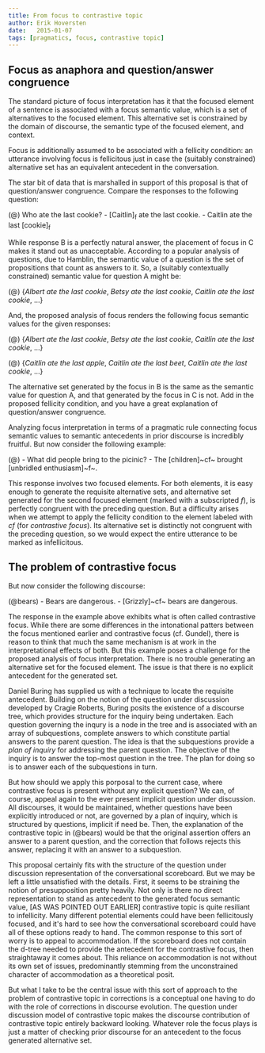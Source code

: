 ```yaml
---
title: From focus to contrastive topic
author: Erik Hoversten
date:   2015-01-07
tags: [pragmatics, focus, contrastive topic]
---
```


## Focus as anaphora and question/answer congruence ##

The standard picture of focus interpretation has it that the focused element of a sentence is associated with a focus semantic value, which is a set of alternatives to the focused element.  This alternative set is constrained by the domain of discourse, the semantic type of the focused element, and context.

Focus is additionally assumed to be associated with a fellicity condition: an utterance involving focus is fellicitous just in case the (suitably constrained) alternative set has an equivalent antecedent in the conversation.

The star bit of data that is marshalled in support of this proposal is that of question/answer congruence. Compare the responses to the following question:

(@) Who ate the last cookie?
	- [Caitlin]<sub>f</sub> ate the last cookie.
	- Caitlin ate the last [cookie]<sub>f</sub>

While response B is a perfectly natural answer, the placement of focus in C makes it stand out as unacceptable.  According to a popular analysis of questions, due to Hamblin, the semantic value of a question is the set of propositions that count as answers to it. So, a (suitably contextually constrained) semantic value for question A might be:

(@) {_Albert ate the last cookie_, _Betsy ate the last cookie_, _Caitlin ate the last cookie_, ...}

And, the proposed analysis of focus renders the following focus semantic values for the given responses:

(@) {_Albert ate the last cookie_, _Betsy ate the last cookie_, _Caitlin ate the last cookie_, ...}

(@) {_Caitlin ate the last apple_, _Caitlin ate the last beet_, _Caitlin ate the last cookie_, ...}

The alternative set generated by the focus in B is the same as the semantic value for question A, and that generated by the focus in C is not.  Add in the proposed fellicity condition, and you have a great explanation of question/answer congruence.

Analyzing focus interpretation in terms of a pragmatic rule connecting focus semantic values to semantic antecedents in prior discourse is incredibly fruitful. But now consider the following example:

(@) - What did people bring to the picinic?
    - The [children]~cf~ brought [unbridled enthusiasm]~f~.

This response involves two focused elements. For both elements, it is easy enough to generate the requisite alternative sets, and alternative set generated for the second focused element (marked with a subscripted *f*), is perfectly congruent with the preceding question. But a difficulty arises when we attempt to apply the fellicity condition to the element labeled with *cf* (for *contrastive focus*). Its alternative set is distinctly not congruent with the preceding question, so we would expect the entire utterance to be marked as infellicitous.

## The problem of contrastive focus ##

But now consider the following discourse:

(@bears) - Bears are dangerous.
	 - [Grizzly]~cf~ bears are dangerous.
	
The response in the example above exhibits what is often called contrastive focus.  While there are some differences in the intonational patters between the focus mentioned earlier and contrastive focus (cf. Gundel), there is reason to think that much the same mechanism is at work in the interpretational effects of both.  But this example poses a challenge for the proposed analysis of focus interpretation.  There is no trouble generating an alternative set for the focused element.  The issue is that there is no explicit antecedent for the generated set.

Daniel Buring has supplied us with a technique to locate the requisite antecedent.  Building on the notion of the question under discussion developed by Cragie Roberts, Buring posits the existence of a discourse tree, which provides structure for the inquiry being undertaken. Each question governing the inqury is a node in the tree and is associated with an array of subquestions, complete answers to which constitute partial answers to the parent question.  The idea is that the subquestions provide a _plan of inquiry_ for addressing the parent question. The objective of the inquiry is to answer the top-most question in the tree. The plan for doing so is to answer each of the subquestions in turn.

But how should we apply this porposal to the current case, where contrastive focus is present without any explicit question? We can, of course, appeal again to the ever present implicit question under discussion. All discourses, it would be maintained, whether questions have been explicitly introduced or not, are governed by a plan of inquiry, which is structured by questions, implicit if need be. Then, the explanation of the contrastive topic in (@bears) would be that the original assertion offers an answer to a parent question, and the correction that follows rejects this answer, replacing it with an answer to a subquestion.

This proposal certainly fits with the structure of the question under discussion representation of the conversational scoreboard. But we may be left a little unsatisfied with the details.  First, it seems to be straining the notion of presupposition pretty heavily. Not only is there no direct representation to stand as antecedent to the generated focus semantic value, [AS WAS POINTED OUT EARLIER] contrastive topic is quite resiliant to infellicity.  Many different potential elements could have been fellicitously focused, and it's hard to see how the conversational scoreboard could have all of these options ready to hand. The common response to this sort of worry is to appeal to accommodation. If the scoreboard does not contain the d-tree needed to provide the antecedent for the contrastive focus, then straightaway it comes about. This reliance on accommodation is not without its own set of issues, predominantly stemming from the unconstrained character of accommodation as a theoretical posit.

But what I take to be the central issue with this sort of approach to the problem of contrastive topic in corrections is a conceptual one having to do with the role of corrections in discourse evolution. The question under discussion model of contrastive topic makes the discourse contribution of contrastive topic entirely backward looking. Whatever role the focus plays is just a matter of checking prior discourse for an antecedent to the focus generated alternative set. 

